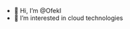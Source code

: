- 👋 Hi, I’m @OfekI
- 👀 I’m interested in cloud technologies

<!---
OfekI/OfekI is a ✨ special ✨ repository because its `README.md` (this file) appears on your GitHub profile.
You can click the Preview link to take a look at your changes.
--->
